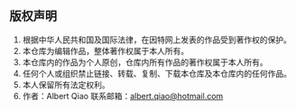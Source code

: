 ## 版权声明
1. 根据中华人民共和国及国际法律，在因特网上发表的作品受到著作权的保护。
2. 本仓库为编辑作品，整体著作权属于本人所有。
3. 本仓库内的作品为个人原创，仓库内所有作品的著作权属于本人所有。
4. 任何个人或组织禁止链接、转载、复制、下载本仓库及本仓库内的任何作品。
5. 本人保留所有法定权利。
6. 作者：Albert Qiao 联系邮箱：albert.qiao@hotmail.com
